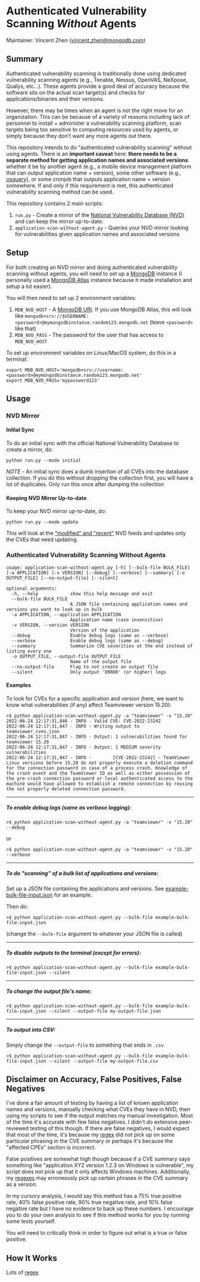 # Authenticated Vulnerability Scanning _Without_ Agents

Maintainer: Vincent Zhen (vincent.zhen@mongodb.com)

## Summary

Authenticated vulnerability scanning is traditionally done using dedicated vulnerability scanning agents (e.g., Tenable, Nessus, OpenVAS, NeXpose, Qualys, etc...). These agents provide a good deal of accuracy because the software sits on the actual scan target(s) and checks for applications/binaries and their versions.

However, there may be times when an agent is not the right move for an organization. This can be because of a variety of reasons including lack of personnel to install + administer a vulnerability scanning platform, scan targets being too sensitive to computing resources used by agents, or simply because they don't want any more agents out there.

This repository intends to do "authenticated vulnerability scanning" without using agents. There is an **important caveat** here: **there needs to be a separate method for getting application names and associated versions** whether it be by another agent (e.g., a mobile device management platform that can output application name + version), some other software (e.g., [osquery](https://osquery.io/)), or some cronjob that outputs application name + version somewhere. If and only if this requirement is met, this authenticated vulnerability scanning method can be used.

This repository contains 2 main scripts:

1. `run.py` - Create a mirror of the [National Vulnerability Database (NVD)](https://nvd.nist.gov/vuln) and can keep the mirror up-to-date. 
2. `application-scan-without-agent.py` - Queries your NVD mirror looking for vulnerabilities given application names and associated versions

## Setup

For both creating an NVD mirror and doing authenticated vulnerability scanning without agents, you will need to set up a [MongoDB](https://www.mongodb.com/) instance (I personally used a [MongoDB Atlas](https://www.mongodb.com/cloud) instance because it made installation and setup a lot easier).

You will then need to set up 2 environment variables:

1. `MDB_NVD_HOST` - A [MongoDB URI](https://www.mongodb.com/docs/manual/reference/connection-string/). If you use MongoDB Atlas, this will look like `mongodb+srv://$USERNAME:<password>@mymongodbinstance.random123.mongodb.net` (leave `<password>` like that)
2. `MDB_NVD_PASS` - The password for the user that has access to `MDB_NVD_HOST`

To set up environment variables on Linux/MacOS system, do this in a terminal:

```
export MDB_NVD_HOST='mongodb+srv://username:<password>@mymongodbinstance.random123.mongodb.net'
export MDB_NVD_PASS='mypassword123'
```

## Usage

### NVD Mirror

#### Initial Sync

To do an initial sync with the official National Vulnerability Database to create a mirror, do:

```
python run.py --mode initial
```

*NOTE* - An initial sync does a dumb insertion of all CVEs into the database collection. If you do this without dropping the collection first, you will have a lot of duplicates. Only run this once after dumping the collection

#### Keeping NVD Mirror Up-to-date

To keep your NVD mirror up-to-date, do:

```
python run.py --mode update
```

This will look at the ["modified" and "recent"](https://nvd.nist.gov/vuln/data-feeds#JSON_FEED) NVD feeds and updates only the CVEs that need updating.

### Authenticated Vulnerability Scanning Without Agents

```
usage: application-scan-without-agent.py [-h] [--bulk-file BULK_FILE] [-a APPLICATION] [-v VERSION] [--debug] [--verbose] [--summary] [-o OUTPUT_FILE] [--no-output-file] [--silent]

optional arguments:
  -h, --help            show this help message and exit
  --bulk-file BULK_FILE
                        A JSON file containing application names and versions you want to look up in bulk
  -a APPLICATION, --application APPLICATION
                        Application name (case insensitive)
  -v VERSION, --version VERSION
                        Version of the application
  --debug               Enable debug logs (same as --verbose)
  --verbose             Enable debug logs (same as --debug)
  --summary             Summarize CVE severities at the end instead of listing every one
  -o OUTPUT_FILE, --output-file OUTPUT_FILE
                        Name of the output file
  --no-output-file      Flag to not create an output file
  --silent              Only output 'ERROR' (or higher) logs
```

#### Examples

To look for CVEs for a specific application and version (here, we want to know what vulnerabilities (if any) affect Teamviewer version 15.20):

```
>$ python application-scan-without-agent.py -a "teamviewer" -v "15.20"
2022-06-24 12:17:31,846 - INFO - Valid CVE: CVE-2022-23242
2022-06-24 12:17:31,847 - INFO - Writing output to teamviewer_cves.json
2022-06-24 12:17:31,847 - INFO - Output: 1 vulnerabilities found for teamviewer 15.20
2022-06-24 12:17:31,847 - INFO - Output: 1 MEDIUM severity vulnerabilities
2022-06-24 12:17:31,847 - INFO -        [CVE-2022-23242] - TeamViewer Linux versions before 15.28 do not properly execute a deletion command for the connection password in case of a process crash. Knowledge of the crash event and the TeamViewer ID as well as either possession of the pre-crash connection password or local authenticated access to the machine would have allowed to establish a remote connection by reusing the not properly deleted connection password.
```

-----

##### To enable debug logs (same as verbose logging):

```
>$ python application-scan-without-agent.py -a "teamviewer" -v "15.20" --debug
```

or 

```
>$ python application-scan-without-agent.py -a "teamviewer" -v "15.20" --verbose
```

-----

##### To do "scanning" of a bulk list of applications and versions:

Set up a JSON file containing the applications and versions. See [example-bulk-file-input.json](example-bulk-file-input.json) for an example.

Then do:

```
>$ python application-scan-without-agent.py --bulk-file example-bulk-file-input.json
```

(change the `--bulk-file` argument to whatever your JSON file is called)

-----

##### To disable outputs to the terminal (except for errors):

```
>$ python application-scan-without-agent.py --bulk-file example-bulk-file-input.json --silent
```

-----

##### To change the output file's name:

```
>$ python application-scan-without-agent.py --bulk-file example-bulk-file-input.json --silent --output-file my-output-file.json
```

-----

##### To output into CSV:

Simply change the `--output-file` to something that ends in `.csv`

```
>$ python application-scan-without-agent.py --bulk-file example-bulk-file-input.json --silent --output-file my-output-file.csv
```

## Disclaimer on Accuracy, False Positives, False Negatives

I've done a fair amount of testing by having a list of known application names and versions, manually checking what CVEs they have in NVD, then using my scripts to see if the output matches my manual investigation. Most of the time it's accurate with few false negatives. I didn't do extensive peer-reviewed testing of this though. If there are false negatives, I would expect that most of the time, it's because my [regex](https://en.wikipedia.org/wiki/Regular_expression) did not pick up on some particular phrasing in the CVE summary or perhaps it's because the "affected CPEs" section is incorrect.

False positives are somewhat high though because if a CVE summary says something like "application XYZ version 1.2.3 on Windows is vulnerable", my script does not pick up that it only affects Windows machines. Additionally, my [regexes](https://en.wikipedia.org/wiki/Regular_expression) may erroneously pick up certain phrases in the CVE summary as a version.

In my cursory analysis, I would say this method has a 75% true positive rate, 40% false positive rate, 90% true negative rate, and 10% false negative rate but I have no evidence to back up these numbers. I encourage you to do your own analysis to see if this method works for you by running some tests yourself.

You will need to critically think in order to figure out what is a true or false positive.

## How It Works

Lots of [regex](https://en.wikipedia.org/wiki/Regular_expression)
